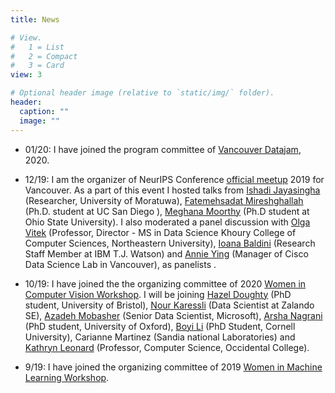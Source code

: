 ```yaml
---
title: News

# View.
#   1 = List
#   2 = Compact
#   3 = Card
view: 3

# Optional header image (relative to `static/img/` folder).
header:
  caption: ""
  image: ""
---
```

* 01/20: I have joined the program committee of [Vancouver Datajam](https://www.vancouverdatajam.ca/), 2020.

* 12/19: I am the organizer of NeurIPS Conference [official meetup](https://www.google.com/maps/d/u/0/viewer?mid=1ezbjW7AGg_9APIshVTu09uhJbXkMO5SI&ll=17.281210494679804%2C13.98394220000003&z=2) 2019 for Vancouver. As a part of this event I hosted talks from [Ishadi Jayasingha](https://www.linkedin.com/in/ishadijayasinghe/) (Researcher, University of Moratuwa), [Fatemehsadat Mireshghallah](https://cseweb.ucsd.edu/~fmireshg/) (Ph.D. student at UC San Diego ), [Meghana Moorthy](https://meghu2791.github.io/) (Ph.D student at Ohio State University). I also moderated a panel discussion with [Olga Vitek](https://www.khoury.northeastern.edu/people/olga-vitek/) (Professor, Director - MS in Data Science Khoury College of Computer Sciences, Northeastern University), [Ioana Baldini](https://researcher.watson.ibm.com/researcher/view.php?person=us-ioana) (Research Staff Member at IBM T.J. Watson) and [Annie Ying](http://www.annieying.ca/) (Manager of Cisco Data Science Lab in Vancouver), as panelists
.
* 10/19: I have joined the the organizing committee of 2020 [Women in Computer Vision Workshop](https://sites.google.com/view/wicvworkshop-cvpr2020/). I will be joining [Hazel Doughty](https://hazeldoughty.github.io/) (PhD student, University of Bristol), [Nour Karessli](https://www.linkedin.com/in/nour-karessli-8a35b739/) (Data Scientist at Zalando SE), [Azadeh Mobasher](https://www.linkedin.com/in/azadeh-mobasher/) (Senior Data Scientist, Microsoft), [Arsha Nagrani](https://www.robots.ox.ac.uk/~arsha/) (PhD student, University of Oxford), [Boyi Li](https://sites.google.com/site/boyilics/home) (PhD Student, Cornell University), Carianne Martinez (Sandia national Laboratories) and [Kathryn Leonard](https://www.oxy.edu/academics/faculty/kathryn-leonard) (Professor, Computer Science, Occidental College).

* 9/19: I have joined the organizing committee of 2019 [Women in Machine Learning Workshop](https://wimlworkshop.org/2019/).